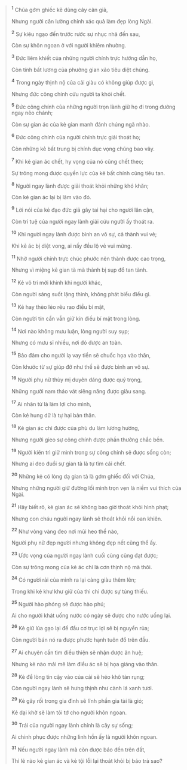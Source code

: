 > <sup><b>1</b></sup> Chúa gớm ghiếc kẻ dùng cây cân giả,
> 
> Nhưng người cân lường chính xác quả làm đẹp lòng Ngài.
> 
> <sup><b>2</b></sup> Sự kiêu ngạo đến trước rước sự nhục nhã đến sau,
> 
> Còn sự khôn ngoan ở với người khiêm nhường.
> 
> <sup><b>3</b></sup> Ðức liêm khiết của những người chính trực hướng dẫn họ,
> 
> Còn tính bất lương của phường gian xảo tiêu diệt chúng.
> 
> <sup><b>4</b></sup> Trong ngày thịnh nộ của cải giàu có không giúp được gì,
> 
> Nhưng đức công chính cứu người ta khỏi chết.
> 
> <sup><b>5</b></sup> Ðức công chính của những người trọn lành giữ họ đi trong đường ngay nẻo chánh;
> 
> Còn sự gian ác của kẻ gian manh đánh chúng ngã nhào.
> 
> <sup><b>6</b></sup> Ðức công chính của người chính trực giải thoát họ;
> 
> Còn những kẻ bất trung bị chính dục vọng chúng bao vây.
> 
> <sup><b>7</b></sup> Khi kẻ gian ác chết, hy vọng của nó cũng chết theo;
> 
> Sự trông mong được quyền lực của kẻ bất chính cũng tiêu tan.
> 
> <sup><b>8</b></sup> Người ngay lành được giải thoát khỏi những khó khăn;
> 
> Còn kẻ gian ác lại bị lâm vào đó.
> 
> <sup><b>9</b></sup> Lời nói của kẻ đạo đức giả gây tai hại cho người lân cận,
> 
> Còn trí tuệ của người ngay lành giải cứu người ấy thoát ra.
> 
> <sup><b>10</b></sup> Khi người ngay lành được bình an vô sự, cả thành vui vẻ;
> 
> Khi kẻ ác bị diệt vong, ai nấy đều lộ vẻ vui mừng.
> 
> <sup><b>11</b></sup> Nhờ người chính trực chúc phước nên thành được cao trọng,
> 
> Nhưng vì miệng kẻ gian tà mà thành bị sụp đổ tan tành.
> 
> <sup><b>12</b></sup> Kẻ vô tri mới khinh khi người khác,
> 
> Còn người sáng suốt lặng thinh, không phát biểu điều gì.
> 
> <sup><b>13</b></sup> Kẻ hay thèo lẻo rêu rao điều bí mật,
> 
> Còn người tín cẩn vẫn giữ kín điều bí mật trong lòng.
>
> <sup><b>14</b></sup> Nơi nào không mưu luận, lòng người suy sụp;
> 
> Nhưng có mưu sĩ nhiều, nơi đó được an toàn.
>
> <sup><b>15</b></sup> Bảo đảm cho người lạ vay tiền sẽ chuốc họa vào thân,
> 
> Còn khước từ sự giúp đỡ như thế sẽ được bình an vô sự.
> 
> <sup><b>16</b></sup> Người phụ nữ thùy mị duyên dáng được quý trọng,
> 
> Những người nam tháo vát siêng năng được giàu sang.
> 
> <sup><b>17</b></sup> Ai nhân từ là làm lợi cho mình,
> 
> Còn kẻ hung dữ là tự hại bản thân.
> 
> <sup><b>18</b></sup> Kẻ gian ác chỉ được của phù du làm lương hướng,
> 
> Nhưng người gieo sự công chính được phần thưởng chắc bền.
> 
> <sup><b>19</b></sup> Người kiên trì giữ mình trong sự công chính sẽ được sống còn;
> 
> Nhưng ai đeo đuổi sự gian tà là tự tìm cái chết.
> 
> <sup><b>20</b></sup> Những kẻ có lòng dạ gian tà là gớm ghiếc đối với Chúa,
> 
> Nhưng những người giữ đường lối mình trọn vẹn là niềm vui thích của Ngài.
> 
> <sup><b>21</b></sup> Hãy biết rõ, kẻ gian ác sẽ không bao giờ thoát khỏi hình phạt;
> 
> Nhưng con cháu người ngay lành sẽ thoát khỏi nỗi oan khiên.
> 
> <sup><b>22</b></sup> Như vòng vàng đeo nơi mũi heo thể nào,
> 
> Người phụ nữ đẹp người nhưng không đẹp nết cũng thể ấy.
> 
> <sup><b>23</b></sup> Ước vọng của người ngay lành cuối cùng cũng đạt được;
> 
> Còn sự trông mong của kẻ ác chỉ là cơn thịnh nộ mà thôi.
> 
> <sup><b>24</b></sup> Có người rải của mình ra lại càng giàu thêm lên;
> 
> Trong khi kẻ khư khư giữ của thì chỉ được sự túng thiếu.
> 
> <sup><b>25</b></sup> Người hào phóng sẽ được hào phú;
> 
> Ai cho người khát uống nước có ngày sẽ được cho nước uống lại.
> 
> <sup><b>26</b></sup> Kẻ giữ lúa gạo lại để đầu cơ trục lợi sẽ bị nguyền rủa;
> 
> Còn người bán nó ra được phước hạnh tuôn đổ trên đầu.
> 
> <sup><b>27</b></sup> Ai chuyên cần tìm điều thiện sẽ nhận được ân huệ;
> 
> Nhưng kẻ nào mải mê làm điều ác sẽ bị họa giáng vào thân.
> 
> <sup><b>28</b></sup> Kẻ để lòng tin cậy vào của cải sẽ héo khô tàn rụng;
> 
> Còn người ngay lành sẽ hưng thịnh như cành lá xanh tươi.
> 
> <sup><b>29</b></sup> Kẻ gây rối trong gia đình sẽ lĩnh phần gia tài là gió;
> 
> Kẻ dại khờ sẽ làm tôi tớ cho người khôn ngoan.
> 
> <sup><b>30</b></sup> Trái của người ngay lành chính là cây sự sống;
> 
> Ai chinh phục được những linh hồn ấy là người khôn ngoan.
> 
> <sup><b>31</b></sup> Nếu người ngay lành mà còn được báo đền trên đất,
> 
> Thì lẽ nào kẻ gian ác và kẻ tội lỗi lại thoát khỏi bị báo trả sao?